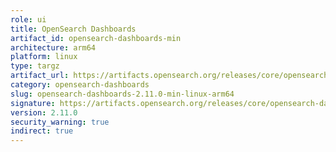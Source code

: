 ```yaml
---
role: ui
title: OpenSearch Dashboards
artifact_id: opensearch-dashboards-min
architecture: arm64
platform: linux
type: targz
artifact_url: https://artifacts.opensearch.org/releases/core/opensearch-dashboards/2.11.0/opensearch-dashboards-min-2.11.0-linux-arm64.tar.gz
category: opensearch-dashboards
slug: opensearch-dashboards-2.11.0-min-linux-arm64
signature: https://artifacts.opensearch.org/releases/core/opensearch-dashboards/2.11.0/opensearch-dashboards-min-2.11.0-linux-arm64.tar.gz.sig
version: 2.11.0
security_warning: true
indirect: true
---
```

